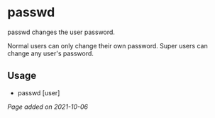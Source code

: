 # passwd
passwd changes the user password.

Normal users can only change their own password. Super users can change any
user's password.

## Usage
- passwd [user]

*Page added on 2021-10-06*


